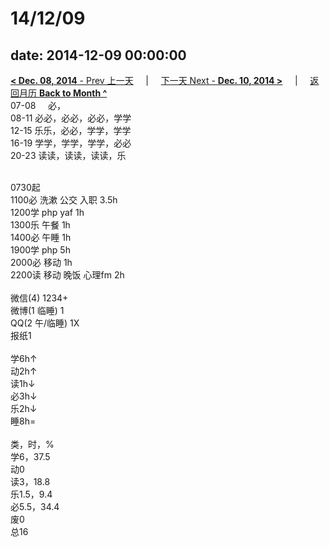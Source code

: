 # 14/12/09

date: 2014-12-09 00:00:00
---
[**< Dec. 08, 2014** - Prev 上一天](/lifelogs/2014/12/d08.md) &nbsp; &nbsp; | &nbsp; &nbsp; [下一天 Next - **Dec. 10, 2014 >**](/lifelogs/2014/12/d10.md) &nbsp; &nbsp; |  &nbsp; &nbsp; [返回月历 **Back to Month ^**](/lifelogs/2014/12/index.md)
<br/>07-08     必，<br/>08-11 必必，必必，必必，学学<br/>12-15 乐乐，必必，学学，学学<br/>16-19 学学，学学，学学，必必<br/>20-23 读读，读读，读读，乐<div><br/></div>0730起<br/>1100必 洗漱 公交 入职 3.5h<br/>1200学 php yaf 1h<br/>1300乐 午餐 1h<br/>1400必 午睡 1h<br/>1900学 php 5h<br/>2000必 移动 1h<br/>2200读 移动 晚饭 心理fm 2h<div><br/></div>微信(4) 1234+<br/>微博(1 临睡) 1<br/>QQ(2 午/临睡) 1X<br/>报纸1<div><br/></div>学6h↑ <br/>动2h↑ <br/>读1h↓ <br/>必3h↓ <br/>乐2h↓ <br/>睡8h=<div><br/></div>类，时，%<br/>学6，37.5<br/>动0<br/>读3，18.8<br/>乐1.5，9.4<br/>必5.5，34.4<br/>废0<br/>总16<br/>
